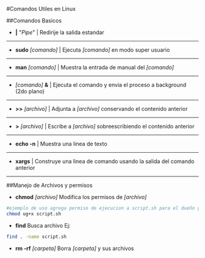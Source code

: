 #Comandos Utiles en Linux

##Comandos Basicos

* **|**    "_Pipe_"       | Redirije la salida estandar
---------------------------------------------------------------------
* **sudo** _[comando]_    | Ejecuta _[comando]_ en modo super usuario
----------------------------------------------------------------------
* **man** _[comando]_     | Muestra la entrada de manual del _[comando]_
----------------------------------------------------------------------
* _[comando]_ **&**       | Ejecuta el comando y envia el proceso a background (2do plano)
----------------------------------------------------------------------
* **>>** _[archivo]_      | Adjunta a _[archivo]_ conservando el contenido anterior
----------------------------------------------------------------------
* **>** _[archivo]_       | Escribe a _[archivo]_ sobreescribiendo el contenido anterior
----------------------------------------------------------------------
* **echo -n**             | Muestra una linea de texto
----------------------------------------------------------------------
* **xargs**               | Construye una linea de comando usando la salida del comando anterior
----------------------------------------------------------------------

##Manejo de Archivos y permisos

* **chmod** <opciones> _[archivo]_   Modifica los permisos de _[archivo]_
```bash
#ejemplo de uso agrega permiso de ejecucion a script.sh para el dueño y el grupo 
chmod ug+x script.sh
```

* **find**    Busca archivo Ej:
```bash
find . -name script.sh
```

* **rm -rf** _[carpeta]_    Borra _[carpeta]_ y sus archivos
